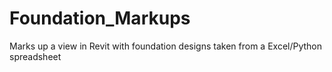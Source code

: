 # Foundation_Markups
Marks up a view in Revit with foundation designs taken from a Excel/Python spreadsheet
